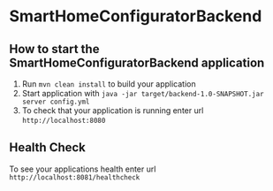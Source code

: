 # SmartHomeConfiguratorBackend

How to start the SmartHomeConfiguratorBackend application
---

1. Run `mvn clean install` to build your application
1. Start application with `java -jar target/backend-1.0-SNAPSHOT.jar server config.yml`
1. To check that your application is running enter url `http://localhost:8080`

Health Check
---

To see your applications health enter url `http://localhost:8081/healthcheck`

